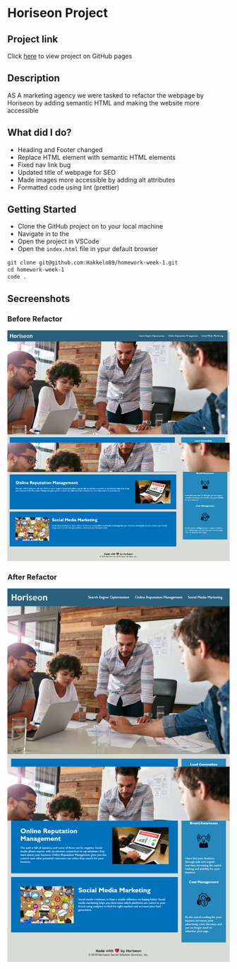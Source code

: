 # Horiseon Project

## Project link

Click [here](TODO) to view project on GitHub pages

## Description

AS A marketing agency we were tasked to refactor the webpage by Horiseon by adding semantic HTML and making the website more accessible

## What did I do?

- Heading and Footer changed
- Replace HTML element with semantic HTML elements
- Fixed nav link bug
- Updated title of webpage for SEO
- Made images more accessible by adding alt attributes
- Formatted code using lint (prettier)

## Getting Started

- Clone the GitHub project on to your local machine
- Navigate in to the
- Open the project in VSCode
- Open the `index.html` file in ypur default browser

```
git clone git@github.com:Hakkelo89/homework-week-1.git
cd homework-week-1
code .
```

## Secreenshots

### Before Refactor

![image before refactor](./assets/images/website-before-refactor.png "Website before refactor")

### After Refactor

![image after refactor](./assets/images/website-after-refactor.png "Website after refactor")
